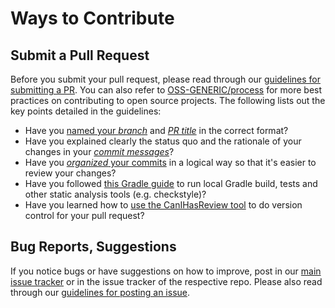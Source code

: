 # Ways to Contribute

## Submit a Pull Request

Before you submit your pull request, please read through our [guidelines for submitting a PR](https://github.com/oss-generic/process/blob/master/docs/QuestionsIssuesPrs.md#submitting-a-pr). You can also refer to [OSS-GENERIC/process](https://github.com/oss-generic/process) for more best practices on contributing to open source projects. The following lists out the key points detailed in the guidelines:

* Have you [named your *branch*](https://github.com/oss-generic/process/blob/master/docs/FormatsAndConventions.md#branch) and [*PR title*](https://github.com/oss-generic/process/blob/master/docs/FormatsAndConventions.md#pr) in the correct format?
* Have you explained clearly the status quo and the rationale of your changes in your [*commit messages*](https://github.com/oss-generic/process/blob/master/docs/FormatsAndConventions.md#commit-message)?
* Have you [*organized* your commits](https://github.com/oss-generic/process/blob/master/docs/FormatsAndConventions.md#commit-organization) in a logical way so that it's easier to review your changes?
* Have you followed [this Gradle guide](https://github.com/se-edu/addressbook-level4/blob/master/docs/UsingGradle.md#using-gradle) to run local Gradle build, tests and other static analysis tools (e.g. checkstyle)?
* Have you learned how to [use the CanIHasReview tool](https://github.com/oss-generic/process/blob/master/docs/QuestionsIssuesPrs.md#request-a-review) to do version control for your pull request?

## Bug Reports, Suggestions

If you notice bugs or have suggestions on how to improve, post in our [main issue tracker](https://github.com/se-edu/main/issues) or in the issue tracker of the respective repo. Please also read through our [guidelines for posting an issue](https://github.com/oss-generic/process/blob/master/docs/QuestionsIssuesPrs.md#posting-an-issue).
